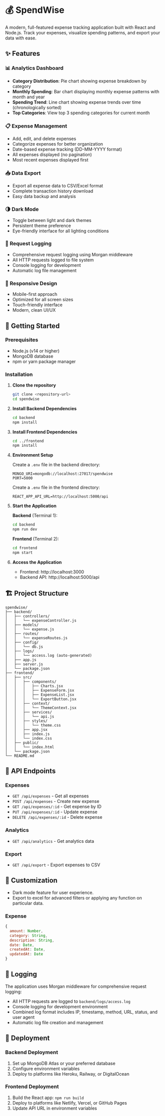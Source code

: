 # 💰 SpendWise

A modern, full-featured expense tracking application built with React and Node.js. Track your expenses, visualize spending patterns, and export your data with ease.

## ✨ Features

### 📊 **Analytics Dashboard**
- **Category Distribution**: Pie chart showing expense breakdown by category
- **Monthly Spending**: Bar chart displaying monthly expense patterns with month and year
- **Spending Trend**: Line chart showing expense trends over time (chronologically sorted)
- **Top Categories**: View top 3 spending categories for current month

### 📋 **Expense Management**
- Add, edit, and delete expenses
- Categorize expenses for better organization
- Date-based expense tracking (DD-MM-YYYY format)
- All expenses displayed (no pagination)
- Most recent expenses displayed first

### 📥 **Data Export**
- Export all expense data to CSV/Excel format
- Complete transaction history download
- Easy data backup and analysis

### 🌗 **Dark Mode**
- Toggle between light and dark themes
- Persistent theme preference
- Eye-friendly interface for all lighting conditions

### 📝 **Request Logging**
- Comprehensive request logging using Morgan middleware
- All HTTP requests logged to file system
- Console logging for development
- Automatic log file management

### 📱 **Responsive Design**
- Mobile-first approach
- Optimized for all screen sizes
- Touch-friendly interface
- Modern, clean UI/UX

## 🚀 Getting Started

### Prerequisites
- Node.js (v14 or higher)
- MongoDB database
- npm or yarn package manager

### Installation

1. **Clone the repository**
   ```bash
   git clone <repository-url>
   cd spendwise
   ```

2. **Install Backend Dependencies**
   ```bash
   cd backend
   npm install
   ```

3. **Install Frontend Dependencies**
   ```bash
   cd ../frontend
   npm install
   ```

4. **Environment Setup**
   
   Create a `.env` file in the backend directory:
   ```env
   MONGO_URI=mongodb://localhost:27017/spendwise
   PORT=5000
   ```
   
   Create a `.env` file in the frontend directory:
   ```env
   REACT_APP_API_URL=http://localhost:5000/api
   ```

5. **Start the Application**
   
   **Backend** (Terminal 1):
   ```bash
   cd backend
   npm run dev
   ```
   
   **Frontend** (Terminal 2):
   ```bash
   cd frontend
   npm start
   ```

6. **Access the Application**
   - Frontend: http://localhost:3000
   - Backend API: http://localhost:5000/api

## 🏗️ Project Structure

```
spendwise/
├── backend/
│   ├── controllers/
│   │   └── expenseController.js
│   ├── models/
│   │   └── expense.js
│   ├── routes/
│   │   └── expenseRoutes.js
│   ├── config/
│   │   └── db.js
│   ├── logs/
│   │   └── access.log (auto-generated)
│   ├── app.js
│   ├── server.js
│   └── package.json
├── frontend/
│   ├── src/
│   │   ├── components/
│   │   │   ├── Charts.jsx
│   │   │   ├── ExpenseForm.jsx
│   │   │   ├── ExpenseList.jsx
│   │   │   └── ExportButton.jsx
│   │   ├── context/
│   │   │   └── ThemeContext.jsx
│   │   ├── services/
│   │   │   └── api.js
│   │   ├── styles/
│   │   │   └── theme.css
│   │   ├── app.jsx
│   │   ├── index.js
│   │   └── index.css
│   ├── public/
│   │   └── index.html
│   └── package.json
└── README.md
```

## 🔧 API Endpoints

### Expenses
- `GET /api/expenses` - Get all expenses
- `POST /api/expenses` - Create new expense
- `GET /api/expenses/:id` - Get expense by ID
- `PUT /api/expenses/:id` - Update expense
- `DELETE /api/expenses/:id` - Delete expense

### Analytics
- `GET /api/analytics` - Get analytics data

### Export
- `GET /api/export` - Export expenses to CSV

## 🎨 Customization

- Dark mode feature for user experience.
- Export to excel for advanced filters or applying any function on particular data.

### Expense
```javascript
{
  amount: Number,
  category: String,
  description: String,
  date: Date,
  createdAt: Date,
  updatedAt: Date
}
```

## 📝 Logging

The application uses Morgan middleware for comprehensive request logging:
- All HTTP requests are logged to `backend/logs/access.log`
- Console logging for development environment
- Combined log format includes IP, timestamp, method, URL, status, and user agent
- Automatic log file creation and management

## 🚀 Deployment

### Backend Deployment
1. Set up MongoDB Atlas or your preferred database
2. Configure environment variables
3. Deploy to platforms like Heroku, Railway, or DigitalOcean

### Frontend Deployment
1. Build the React app: `npm run build`
2. Deploy to platforms like Netlify, Vercel, or GitHub Pages
3. Update API URL in environment variables

